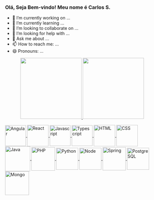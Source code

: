 ### Olá, Seja Bem-vindo! Meu nome é Carlos S.

- 🔭 I’m currently working on ...
- 🌱 I’m currently learning ...
- 👯 I’m looking to collaborate on ...
- 🤔 I’m looking for help with ...
- 💬 Ask me about ...
- 📫 How to reach me: ...
- 😄 Pronouns: ...

<div align="center">
  <a href="https://github.com/carlos-dev-silva">
  <img height="200em" src="https://github-readme-stats.vercel.app/api?username=carlos-dev-silva&show_icons=true&theme=dark&include_all_commits=true&count_private=true"/>
  <img height="200em" src="https://github-readme-stats.vercel.app/api/top-langs/?username=carlos-dev-silva&layout=compact&langs_count=7&theme=dark"/>
</div>
<div style="display: inline_block"><br>
  <img align="center" alt="Angular" height="68" width="68" src="https://cdn.jsdelivr.net/gh/devicons/devicon/icons/angularjs/angularjs-original.svg" />
  <img align="center" alt="React" height="70" width="70" src="https://cdn.jsdelivr.net/gh/devicons/devicon/icons/react/react-original-wordmark.svg" />
  <img align="center" alt="Javascript" height="68" width="68" src="https://cdn.jsdelivr.net/gh/devicons/devicon/icons/javascript/javascript-original.svg" />
  <img align="center" alt="Typescript" height="68" width="68" src="https://cdn.jsdelivr.net/gh/devicons/devicon/icons/typescript/typescript-original.svg" />
  <img align="center" alt="HTML" height="70" width="70" src="https://cdn.jsdelivr.net/gh/devicons/devicon/icons/html5/html5-original-wordmark.svg" />
  <img align="center" alt="CSS" height="70" width="70" src="https://cdn.jsdelivr.net/gh/devicons/devicon/icons/css3/css3-original-wordmark.svg" />
  <img align="center" alt="Java" height="82" width="82" src="https://cdn.jsdelivr.net/gh/devicons/devicon/icons/java/java-original-wordmark.svg" />
  <img align="center" alt="PHP" height="77" width="77" src="https://cdn.jsdelivr.net/gh/devicons/devicon/icons/php/php-original.svg" />
  <img align="center" alt="Python" height="72" width="72" src="https://cdn.jsdelivr.net/gh/devicons/devicon/icons/python/python-original-wordmark.svg" />
  <img align="center" alt="Node" height="72" width="72" src="https://cdn.jsdelivr.net/gh/devicons/devicon/icons/nodejs/nodejs-original.svg" />
  <img align="center" alt="Spring" height="76" width="76" src="https://cdn.jsdelivr.net/gh/devicons/devicon/icons/spring/spring-original-wordmark.svg" />
  <img align="center" alt="PostgreSQL" height="72" width="72" src="https://cdn.jsdelivr.net/gh/devicons/devicon/icons/postgresql/postgresql-original-wordmark.svg" />
  <img align="center" alt="Mongo" height="78" width="78" src="https://cdn.jsdelivr.net/gh/devicons/devicon/icons/mongodb/mongodb-original-wordmark.svg" />
  
</div>
  
  ##
